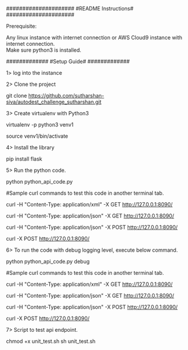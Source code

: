 #####################
#README Instructions#
#####################

Prerequisite: 

Any linux instance with internet connection or AWS Cloud9 instance with internet connection.   
Make sure python3 is installed.  


#############
#Setup Guide#
#############

1> log into the instance 

2>  Clone the project 

git clone https://github.com/sutharshan-siva/autodest_challenge_sutharshan.git

3> Create  virtualenv with Python3

virtualenv -p python3 venv1

source venv1/bin/activate

4> Install the library 

pip install flask


5> Run the python code.

python python_api_code.py


#Sample curl commands to test this code in another terminal tab.

curl -H "Content-Type: application/xml" -X GET http://127.0.0.1:8090/

curl -H "Content-Type: application/json" -X GET http://127.0.0.1:8090/

curl -H "Content-Type: application/json" -X POST http://127.0.0.1:8090/

curl -X POST http://127.0.0.1:8090/

6> To run the code with debug logging level, execute below command.  

python python_api_code.py debug


#Sample curl commands to test this code in another terminal tab.

curl -H "Content-Type: application/xml" -X GET http://127.0.0.1:8090/

curl -H "Content-Type: application/json" -X GET http://127.0.0.1:8090/

curl -H "Content-Type: application/json" -X POST http://127.0.0.1:8090/

curl -X POST http://127.0.0.1:8090/


7> Script to test api endpoint. 

chmod +x unit_test.sh
sh unit_test.sh






